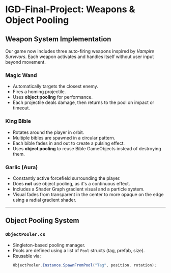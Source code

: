 # IGD-Final-Project: Weapons & Object Pooling

## Weapon System Implementation

Our game now includes three auto-firing weapons inspired by *Vampire Survivors*. Each weapon activates and handles itself without user input beyond movement.

### Magic Wand  
- Automatically targets the closest enemy.  
- Fires a homing projectile.  
- Uses **object pooling** for performance.  
- Each projectile deals damage, then returns to the pool on impact or timeout.

### King Bible  
- Rotates around the player in orbit.  
- Multiple bibles are spawned in a circular pattern.  
- Each bible fades in and out to create a pulsing effect.  
- Uses **object pooling** to reuse Bible GameObjects instead of destroying them.

### Garlic (Aura)  
- Constantly active forcefield surrounding the player.  
- Does **not** use object pooling, as it's a continuous effect.  
- Includes a Shader Graph gradient visual and a particle system.  
- Visual fades from transparent in the center to more opaque on the edge using a radial gradient shader.

---

## Object Pooling System

### `ObjectPooler.cs`
- Singleton-based pooling manager.
- Pools are defined using a list of `Pool` structs (tag, prefab, size).
- Reusable via:  
  ```csharp
  ObjectPooler.Instance.SpawnFromPool("Tag", position, rotation);

